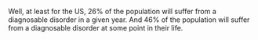 Well, at least for the US, 26% of the population will suffer from a diagnosable
disorder in a given year. And 46% of the population will suffer from a
diagnosable disorder at some point in their life.
